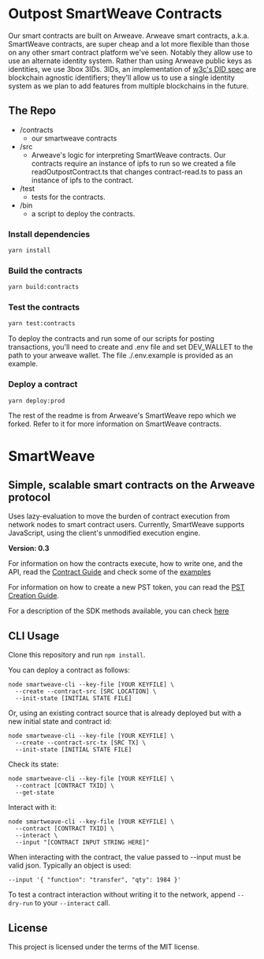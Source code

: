 # Outpost SmartWeave Contracts

Our smart contracts are built on Arweave. Arweave smart contracts, a.k.a. SmartWeave contracts, are super cheap and a lot more flexible than those on any other smart contract platform we've seen. Notably they allow use to use an alternate identity system. Rather than using Arweave public keys as identities, we use 3box 3IDs. 3IDs, an implementation of [w3c's DID spec](https://www.w3.org/TR/did-core/#:~:text=A%20DID%20method%20is%20defined,documents%20are%20written%20and%20updated.) are blockchain agnostic identifiers; they'll allow us to use a single identity system as we plan to add features from multiple blockchains in the future.

## The Repo
- /contracts
  - our smartweave contracts
- /src
  - Arweave's logic for interpreting SmartWeave contracts. Our contracts require an instance of ipfs to run so we created a file readOutpostContract.ts that changes contract-read.ts to pass an instance of ipfs to the contract.
- /test
  - tests for the contracts.
- /bin
  - a script to deploy the contracts.

### Install dependencies
```bash
yarn install
```

### Build the contracts
```bash
yarn build:contracts
```

### Test the contracts
```bash
yarn test:contracts
```

To deploy the contracts and run some of our scripts for posting transactions, you'll need to create and .env file and set DEV_WALLET to the path to your arweave wallet. The file ./.env.example is provided as an example.

### Deploy a contract
```bash
yarn deploy:prod
```

The rest of the readme is from Arweave's SmartWeave repo which we forked. Refer to it for more information on SmartWeave contracts.
# SmartWeave

## Simple, scalable smart contracts on the Arweave protocol

Uses lazy-evaluation to move the burden of contract execution from network nodes
to smart contract users. Currently, SmartWeave supports JavaScript, using the
client's unmodified execution engine.

**Version: 0.3**

For information on how the contracts execute, how to write one, and the API, read the [Contract Guide](CONTRACT-GUIDE.md) and check some of the [examples](examples/)

For information on how to create a new PST token, you can read the [PST Creation Guide](CREATE-PST.md).

For a description of the SDK methods available, you can check [here](SDK.md)

## CLI Usage

Clone this repository and run `npm install`.

You can deploy a contract as follows:

```
node smartweave-cli --key-file [YOUR KEYFILE] \
  --create --contract-src [SRC LOCATION] \
  --init-state [INITIAL STATE FILE]
```

Or, using an existing contract source that is already deployed but with a new initial state and contract id:

```
node smartweave-cli --key-file [YOUR KEYFILE] \
  --create --contract-src-tx [SRC TX] \
  --init-state [INITIAL STATE FILE]
```

Check its state:

```
node smartweave-cli --key-file [YOUR KEYFILE] \
  --contract [CONTRACT TXID] \
  --get-state
```

Interact with it:

```
node smartweave-cli --key-file [YOUR KEYFILE] \
  --contract [CONTRACT TXID] \
  --interact \
  --input "[CONTRACT INPUT STRING HERE]"
```

When interacting with the contract, the value passed to --input must be valid json. Typically an object is used:

`--input '{ "function": "transfer", "qty": 1984 }'`

To test a contract interaction without writing it to the network, append `--dry-run` to your `--interact` call.

## License

This project is licensed under the terms of the MIT license.
